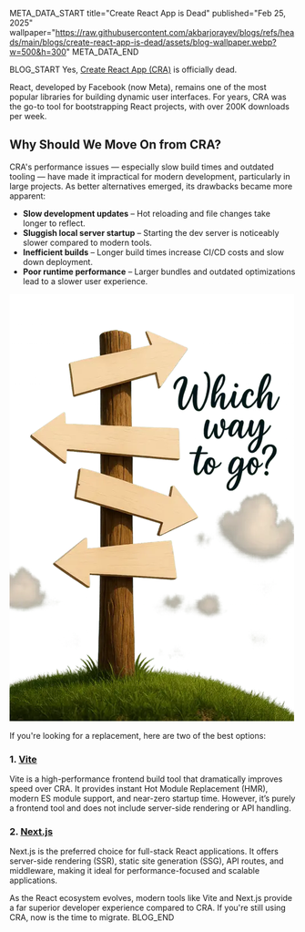 META_DATA_START
title="Create React App is Dead"
published="Feb 25, 2025"
wallpaper="https://raw.githubusercontent.com/akbarjorayev/blogs/refs/heads/main/blogs/create-react-app-is-dead/assets/blog-wallpaper.webp?w=500&h=300"
META_DATA_END

BLOG_START
Yes, [Create React App (CRA)](https://react.dev/blog/2025/02/14/sunsetting-create-react-app) is officially dead.

React, developed by Facebook (now Meta), remains one of the most popular libraries for building dynamic user interfaces. For years, CRA was the go-to tool for bootstrapping React projects, with over 200K downloads per week.

## Why Should We Move On from CRA?

CRA's performance issues — especially slow build times and outdated tooling — have made it impractical for modern development, particularly in large projects. As better alternatives emerged, its drawbacks became more apparent:

- **Slow development updates** – Hot reloading and file changes take longer to reflect.
- **Sluggish local server startup** – Starting the dev server is noticeably slower compared to modern tools.
- **Inefficient builds** – Longer build times increase CI/CD costs and slow down deployment.
- **Poor runtime performance** – Larger bundles and outdated optimizations lead to a slower user experience.

![Which way to go?](https://raw.githubusercontent.com/akbarjorayev/blogs/refs/heads/main/blogs/create-react-app-is-dead/assets/which_way_to_go.webp?w=500&h=750)

If you're looking for a replacement, here are two of the best options:

### 1. [Vite](https://vite.dev/)

Vite is a high-performance frontend build tool that dramatically improves speed over CRA. It provides instant Hot Module Replacement (HMR), modern ES module support, and near-zero startup time. However, it’s purely a frontend tool and does not include server-side rendering or API handling.

### 2. [Next.js](https://nextjs.org/)

Next.js is the preferred choice for full-stack React applications. It offers server-side rendering (SSR), static site generation (SSG), API routes, and middleware, making it ideal for performance-focused and scalable applications.

As the React ecosystem evolves, modern tools like Vite and Next.js provide a far superior developer experience compared to CRA. If you're still using CRA, now is the time to migrate.
BLOG_END
